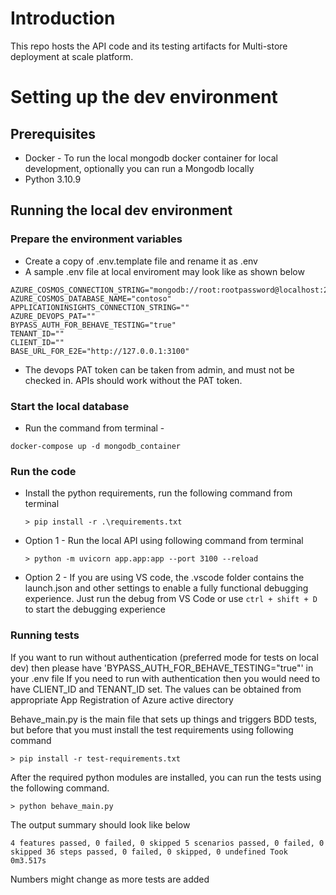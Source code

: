 # Introduction 
This repo hosts the API code and its testing artifacts for Multi-store deployment at scale platform.

# Setting up the dev environment

## Prerequisites
- Docker - To run the local mongodb docker container for local development, optionally you can run a Mongodb locally
- Python 3.10.9

## Running the local dev environment

### Prepare the environment variables
- Create a copy of .env.template file and rename it as .env
- A sample .env file at local enviroment may look like as shown below
```
AZURE_COSMOS_CONNECTION_STRING="mongodb://root:rootpassword@localhost:27017"
AZURE_COSMOS_DATABASE_NAME="contoso"
APPLICATIONINSIGHTS_CONNECTION_STRING=""
AZURE_DEVOPS_PAT=""
BYPASS_AUTH_FOR_BEHAVE_TESTING="true"
TENANT_ID=""
CLIENT_ID=""
BASE_URL_FOR_E2E="http://127.0.0.1:3100"
```
- The devops PAT token can be taken from admin, and must not be checked in. APIs should work without the PAT token.

### Start the local database
- Run the command from terminal - 
```
docker-compose up -d mongodb_container
```

### Run the code
- Install the python requirements, run the following command from terminal

    ```
    > pip install -r .\requirements.txt
    ```
- Option 1 - Run the local API using following command from terminal

    ```
    > python -m uvicorn app.app:app --port 3100 --reload
    ```
- Option 2 - If you are using VS code, the .vscode folder contains the launch.json and other settings to enable a fully functional debugging experience. Just run the debug from VS Code or use `ctrl + shift + D ` to start the debugging experience

### Running tests

If you want to run without authentication (preferred mode for tests on local dev) then please have 
'BYPASS_AUTH_FOR_BEHAVE_TESTING="true"' in your .env file
If you need to run with authentication then you would need to have CLIENT_ID and TENANT_ID set. The values can be 
obtained from appropriate App Registration of Azure active directory

Behave_main.py is the main file that sets up things and triggers BDD tests, but before that you must install the test requirements using following command

```
> pip install -r test-requirements.txt
```
After the required python modules are installed, you can run the tests using the following command.

```
> python behave_main.py
```

The output summary should look like below


`` 4 features passed, 0 failed, 0 skipped
5 scenarios passed, 0 failed, 0 skipped
36 steps passed, 0 failed, 0 skipped, 0 undefined
Took 0m3.517s ``

Numbers might change as more tests are added